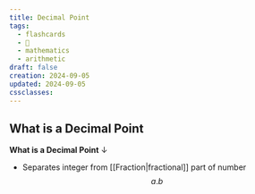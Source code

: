 ```yaml
---
title: Decimal Point
tags:
  - flashcards
  - 🌱
  - mathematics
  - arithmetic
draft: false
creation: 2024-09-05
updated: 2024-09-05
cssclasses: 
---
```

## What is a Decimal Point

**What is a Decimal Point**
↓
- Separates integer from [[Fraction|fractional]] part of number
$$a.b$$
<!--SR:!2025-01-11,65,310-->
